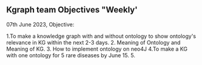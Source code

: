 ## Kgraph team Objectives "Weekly'
07th June 2023,
Objective: 

1.To make a knowledge graph with and without ontology to show ontology's relevance in KG within the next 2-3 days.
2. Meaning of Ontology and Meaning of KG.
3. How to implement ontology on neo4J
4.To make a KG with one ontology for 5  rare diseases by June 15. 
5.

   














